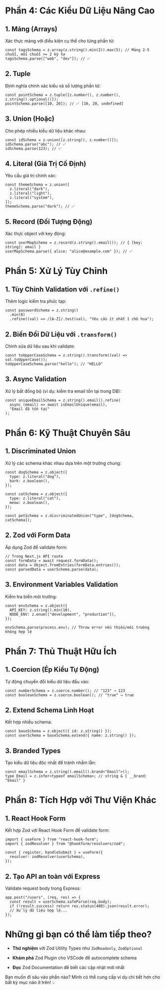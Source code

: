 # Phần 4: Các Kiểu Dữ Liệu Nâng Cao

## 1. Mảng (Arrays)

Xác thực mảng với điều kiện cụ thể cho từng phần tử:

```tsx
const tagsSchema = z.array(z.string().min(2)).max(5); // Mảng 2-5 chuỗi, mỗi chuỗi >= 2 ký tự
tagsSchema.parse(["web", "dev"]); // ✅
```

## 2. Tuple

Định nghĩa chính xác kiểu và số lượng phần tử:

```tsx
const pointSchema = z.tuple([z.number(), z.number(), z.string().optional()]);
pointSchema.parse([10, 20]); // ✅ [10, 20, undefined]
```

## 3. Union (Hoặc)

Cho phép nhiều kiểu dữ liệu khác nhau:

```tsx
const idSchema = z.union([z.string(), z.number()]);
idSchema.parse("abc"); // ✅
idSchema.parse(123); // ✅
```

## 4. Literal (Giá Trị Cố Định)

Yêu cầu giá trị chính xác:

```tsx
const themeSchema = z.union([
  z.literal("dark"),
  z.literal("light"),
  z.literal("system"),
]);
themeSchema.parse("dark"); // ✅
```

## 5. Record (Đối Tượng Động)

Xác thực object với key động:

```tsx
const userMapSchema = z.record(z.string().email()); // { [key: string]: email }
userMapSchema.parse({ alice: "alice@example.com" }); // ✅
```

# Phần 5: Xử Lý Tùy Chỉnh

## 1. Tùy Chỉnh Validation với `.refine()`

Thêm logic kiểm tra phức tạp:

```tsx
const passwordSchema = z.string()
  .min(8)
  .refine((val) => /[A-Z]/.test(val), "Yêu cầu ít nhất 1 chữ hoa");
```

## 2. Biến Đổi Dữ Liệu với `.transform()`

Chỉnh sửa dữ liệu sau khi validate:

```tsx
const toUpperCaseSchema = z.string().transform((val) => val.toUpperCase());
toUpperCaseSchema.parse("hello"); // "HELLO"
```

## 3. Async Validation

Xử lý bất đồng bộ (ví dụ: kiểm tra email tồn tại trong DB):

```tsx
const uniqueEmailSchema = z.string().email().refine(
  async (email) => await isEmailUnique(email),
  "Email đã tồn tại"
);
```

# Phần 6: Kỹ Thuật Chuyên Sâu

## 1. Discriminated Union

Xử lý các schema khác nhau dựa trên một trường chung:

```tsx
const dogSchema = z.object({
  type: z.literal("dog"),
  bark: z.boolean(),
});

const catSchema = z.object({
  type: z.literal("cat"),
  meow: z.boolean(),
});

const petSchema = z.discriminatedUnion("type", [dogSchema, catSchema]);
```

## 2. Zod với Form Data

Áp dụng Zod để validate form:

```tsx
// Trong Next.js API route
const formData = await request.formData();
const data = Object.fromEntries(formData.entries());
const parsedData = userSchema.parse(data);
```

## 3. Environment Variables Validation

Kiểm tra biến môi trường:

```tsx
const envSchema = z.object({
  API_KEY: z.string().min(10),
  NODE_ENV: z.enum(["development", "production"]),
});

envSchema.parse(process.env); // Throw error nếu thiếu/môi trường không hợp lệ
```

# Phần 7: Thủ Thuật Hữu Ích

## 1. Coercion (Ép Kiểu Tự Động)

Tự động chuyển đổi kiểu dữ liệu đầu vào:

```tsx
const numberSchema = z.coerce.number(); // "123" → 123
const booleanSchema = z.coerce.boolean(); // "true" → true
```

## 2. Extend Schema Linh Hoạt

Kết hợp nhiều schema:

```tsx
const baseSchema = z.object({ id: z.string() });
const userSchema = baseSchema.extend({ name: z.string() });
```

## 3. Branded Types

Tạo kiểu dữ liệu độc nhất để tránh nhầm lẫn:

```tsx
const emailSchema = z.string().email().brand<"Email">();
type Email = z.infer<typeof emailSchema>; // string & { __brand: "Email" }
```

# Phần 8: Tích Hợp với Thư Viện Khác

## 1. React Hook Form

Kết hợp Zod với React Hook Form để validate form:

```tsx
import { useForm } from "react-hook-form";
import { zodResolver } from "@hookform/resolvers/zod";

const { register, handleSubmit } = useForm({
  resolver: zodResolver(userSchema),
});
```

## 2. Tạo API an toàn với Express

Validate request body trong Express:

```tsx
app.post("/users", (req, res) => {
  const result = userSchema.safeParse(req.body);
  if (!result.success) return res.status(400).json(result.error);
  // Xử lý dữ liệu hợp lệ...
});
```

# Những gì bạn có thể làm tiếp theo?

- **Thử nghiệm** với Zod Utility Types như `ZodReadonly`, `ZodOptional`
    
- **Khám phá** Zod Plugin cho VSCode để autocomplete schema
    
- **Đọc** Zod Documentation để biết các cập nhật mới nhất
    

Bạn muốn đi sâu vào phần nào? Mình có thể cung cấp ví dụ chi tiết hơn cho bất kỳ mục nào ở trên! 💡